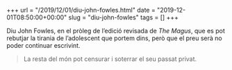 +++
url = "/2019/12/01/diu-john-fowles.html"
date = "2019-12-01T08:50:00+00:00"
slug = "diu-john-fowles"
tags = []
+++

Diu John Fowles, en el pròleg de l’edició revisada de *The Magus*, que es pot rebutjar la tirania de l’adolescent que portem dins, però que el preu serà no poder continuar escrivint.

> La resta del món pot censurar i soterrar el seu passat privat.
